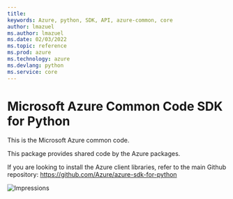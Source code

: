 ```yaml
---
title: 
keywords: Azure, python, SDK, API, azure-common, core
author: lmazuel
ms.author: lmazuel
ms.date: 02/03/2022
ms.topic: reference
ms.prod: azure
ms.technology: azure
ms.devlang: python
ms.service: core
---
```

# Microsoft Azure Common Code SDK for Python

This is the Microsoft Azure common code.

This package provides shared code by the Azure packages.

If you are looking to install the Azure client libraries, refer to the main Github repository:
https://github.com/Azure/azure-sdk-for-python


![Impressions](https://azure-sdk-impressions.azurewebsites.net/api/impressions/azure-sdk-for-python%2Fazure-common%2FREADME.png)

